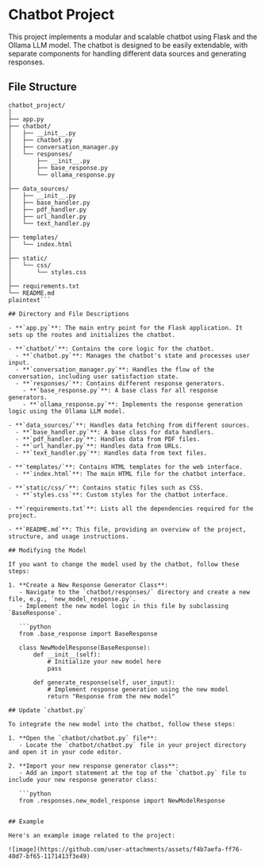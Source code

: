 # Chatbot Project

This project implements a modular and scalable chatbot using Flask and the Ollama LLM model. The chatbot is designed to be easily extendable, with separate components for handling different data sources and generating responses.

## File Structure

```plaintext
chatbot_project/
│
├── app.py
├── chatbot/
│   ├── __init__.py
│   ├── chatbot.py
│   ├── conversation_manager.py
│   └── responses/
│       ├── __init__.py
│       ├── base_response.py
│       └── ollama_response.py
│
├── data_sources/
│   ├── __init__.py
│   ├── base_handler.py
│   ├── pdf_handler.py
│   ├── url_handler.py
│   └── text_handler.py
│
├── templates/
│   └── index.html
│
├── static/
│   └── css/
│       └── styles.css
│
├── requirements.txt
└── README.md
plaintext```

## Directory and File Descriptions

- **`app.py`**: The main entry point for the Flask application. It sets up the routes and initializes the chatbot.

- **`chatbot/`**: Contains the core logic for the chatbot.
  - **`chatbot.py`**: Manages the chatbot's state and processes user input.
  - **`conversation_manager.py`**: Handles the flow of the conversation, including user satisfaction state.
  - **`responses/`**: Contains different response generators.
    - **`base_response.py`**: A base class for all response generators.
    - **`ollama_response.py`**: Implements the response generation logic using the Ollama LLM model.

- **`data_sources/`**: Handles data fetching from different sources.
  - **`base_handler.py`**: A base class for data handlers.
  - **`pdf_handler.py`**: Handles data from PDF files.
  - **`url_handler.py`**: Handles data from URLs.
  - **`text_handler.py`**: Handles data from text files.

- **`templates/`**: Contains HTML templates for the web interface.
  - **`index.html`**: The main HTML file for the chatbot interface.

- **`static/css/`**: Contains static files such as CSS.
  - **`styles.css`**: Custom styles for the chatbot interface.

- **`requirements.txt`**: Lists all the dependencies required for the project.

- **`README.md`**: This file, providing an overview of the project, structure, and usage instructions.

## Modifying the Model

If you want to change the model used by the chatbot, follow these steps:

1. **Create a New Response Generator Class**:
   - Navigate to the `chatbot/responses/` directory and create a new file, e.g., `new_model_response.py`.
   - Implement the new model logic in this file by subclassing `BaseResponse`.

   ```python
   from .base_response import BaseResponse

   class NewModelResponse(BaseResponse):
       def __init__(self):
           # Initialize your new model here
           pass

       def generate_response(self, user_input):
           # Implement response generation using the new model
           return "Response from the new model"

## Update `chatbot.py`

To integrate the new model into the chatbot, follow these steps:

1. **Open the `chatbot/chatbot.py` file**:
   - Locate the `chatbot/chatbot.py` file in your project directory and open it in your code editor.

2. **Import your new response generator class**:
   - Add an import statement at the top of the `chatbot.py` file to include your new response generator class:

   ```python
   from .responses.new_model_response import NewModelResponse


## Example

Here's an example image related to the project:

![image](https://github.com/user-attachments/assets/f4b7aefa-ff76-40d7-bf65-1171413f3e49)

